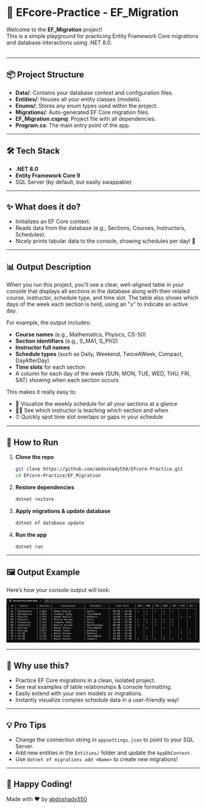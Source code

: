 # 🚀 EFcore-Practice - EF_Migration

Welcome to the **EF_Migration** project!  
This is a simple playground for practicing Entity Framework Core migrations and database interactions using .NET 8.0.  
<br>

---

## 📦 Project Structure

- **Data/**: Contains your database context and configuration files.
- **Entities/**: Houses all your entity classes (models).
- **Enums/**: Stores any enum types used within the project.
- **Migrations/**: Auto-generated EF Core migration files.
- **EF_Migration.csproj**: Project file with all dependencies.
- **Program.cs**: The main entry point of the app.

---

## 🛠️ Tech Stack

- **.NET 8.0**  
- **Entity Framework Core 9**  
- SQL Server (by default, but easily swappable)

---

## ✨ What does it do?

- Initializes an EF Core context.
- Reads data from the database (e.g., Sections, Courses, Instructors, Schedules).
- Nicely prints tabular data to the console, showing schedules per day! 📅

---

## 📊 Output Description

When you run this project, you'll see a clear, well-aligned table in your console that displays all sections in the database along with their related course, instructor, schedule type, and time slot. The table also shows which days of the week each section is held, using an "x" to indicate an active day. 

For example, the output includes:
- **Course names** (e.g., Mathematics, Physics, CS-50)
- **Section identifiers** (e.g., S_MA1, S_PH2)
- **Instructor full names**
- **Schedule types** (such as Daily, Weekend, TwiceAWeek, Compact, DayAfterDay)
- **Time slots** for each section
- A column for each day of the week (SUN, MON, TUE, WED, THU, FRI, SAT) showing when each section occurs

This makes it really easy to:
- 📅 Visualize the weekly schedule for all your sections at a glance
- 👨‍🏫 See which instructor is teaching which section and when
- ⏰ Quickly spot time slot overlaps or gaps in your schedule

---

## 🚦 How to Run

1. **Clone the repo**  
   ```sh
   git clone https://github.com/abdoshady550/EFcore-Practice.git
   cd EFcore-Practice/EF_Migration
   ```

2. **Restore dependencies**  
   ```sh
   dotnet restore
   ```

3. **Apply migrations & update database**  
   ```sh
   dotnet ef database update
   ```

4. **Run the app**  
   ```sh
   dotnet run
   ```

---

## 🖼️ Output Example

Here’s how your console output will look:

![image1](https://github.com/abdoshady550/EFcore-Practice/blob/master/EF_Migration/Screenshot%202025-06-13%20144305.png?raw=true)

---

## 🤩 Why use this?

- Practice EF Core migrations in a clean, isolated project.
- See real examples of table relationships & console formatting.
- Easily extend with your own models or migrations.
- Instantly visualize complex schedule data in a user-friendly way!

---

## 💡 Pro Tips

- Change the connection string in `appsettings.json` to point to your SQL Server.
- Add new entities in the `Entities/` folder and update the `AppDbContext`.
- Use `dotnet ef migrations add <Name>` to create new migrations!

---

## 🙌 Happy Coding!

Made with ❤️ by [abdoshady550](https://github.com/abdoshady550)
